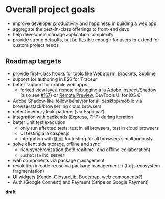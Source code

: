 # Overall project goals

* improve developer productivity and happiness in building a web app
* aggregate the best-in-class offerings to front-end devs
* help developers manage application complexity
* provide strong defaults, but be flexible enough for users to extend for custom project needs

## Roadmap targets

* provide first-class hooks for tools like WebStorm, Brackets, Sublime
* support for authoring in ES6 for Traceur
* better support for mobile web apps
  * forked view layer, remote debugging á la Adobe Inspect/Shadow (also see [#167](https://github.com/yeoman/yeoman/issues/167)) or [Remote Preview](http://www.youtube.com/watch?v=7NvzRfyhd5Q&feature=youtu.be), DevTools UI for iOS 6
* Adobe Shadow-like follow behavior for all desktop/mobile via browserstack/browserling cloud browsers
* detect memory leak patterns (via Esprima?)
* integration with backends (Express, PHP) during iteration
* better unit test execution
  * only run affected tests, test in all browsers, test in cloud browsers
  * UI testing á la casper.js
  * integration with [thrill](https://github.com/turn/thrill) for testing for all browsers simultaneously
* solve client side storage, offline and sync
  * rich synchronization (both realtime- and offline-collaboration)
  * `pushState` incl server
* web components via package management
* revolution in code reuse via package management :) (fix js ecosystem fragmentation)
* UI widgets (Kendo, ClosureLib, Bootstrap, web components?)
* Auth (Google Connect) and Payment (Stripe or Google Payment)

__draft__